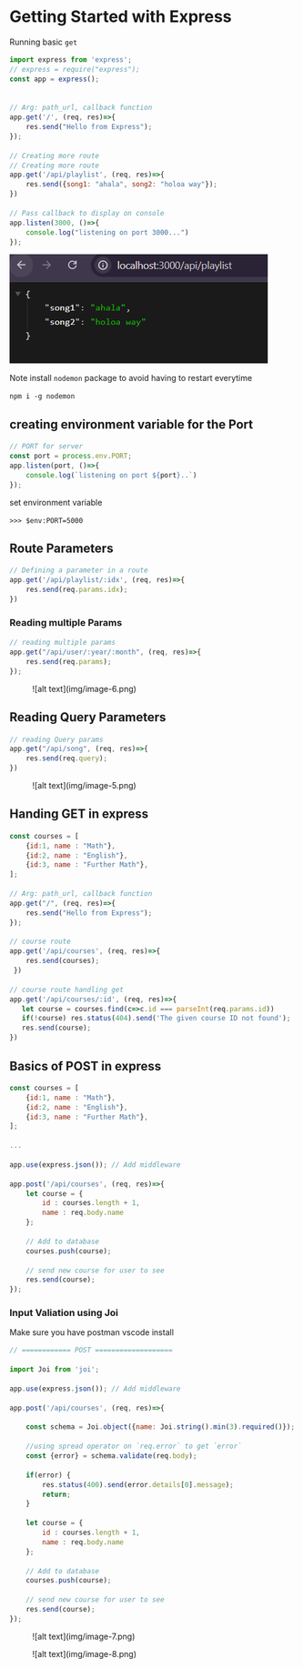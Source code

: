 # Getting Started with Express

Running basic `get`

```js
import express from 'express';
// express = require("express");
const app = express();


// Arg: path_url, callback function
app.get('/', (req, res)=>{
    res.send("Hello from Express");
});

// Creating more route
// Creating more route
app.get('/api/playlist', (req, res)=>{
    res.send({song1: "ahala", song2: "holoa way"});
})

// Pass callback to display on console
app.listen(3000, ()=>{
    console.log("listening on port 3000...")
});

```
![alt text](img/image-3.png)

Note install `nodemon` package to avoid having to restart everytime

`npm i -g nodemon` 

## creating environment variable for the Port

```js
// PORT for server
const port = process.env.PORT;
app.listen(port, ()=>{
    console.log(`listening on port ${port}..`)
});
```

set environment variable

`>>> $env:PORT=5000`

## Route Parameters

```js
// Defining a parameter in a route
app.get('/api/playlist/:idx', (req, res)=>{
    res.send(req.params.idx);
})
```

### Reading multiple Params

```js
// reading multiple params
app.get("/api/user/:year/:month", (req, res)=>{
    res.send(req.params);
});
```
<figure markdown='span'>
    ![alt text](img/image-6.png)
</figure>


## Reading Query Parameters

```js
// reading Query params
app.get("/api/song", (req, res)=>{
    res.send(req.query);
})
```

<figure markdown='span'>
    ![alt text](img/image-5.png)
</figure>

## Handing GET in express

```js
const courses = [
    {id:1, name : "Math"},
    {id:2, name : "English"},
    {id:3, name : "Further Math"},
];

// Arg: path_url, callback function
app.get("/", (req, res)=>{
    res.send("Hello from Express");
});

// course route
app.get('/api/courses', (req, res)=>{
    res.send(courses);
 })

// course route handling get
app.get('/api/courses/:id', (req, res)=>{
   let course = courses.find(c=>c.id === parseInt(req.params.id))
   if(!course) res.status(404).send('The given course ID not found');
   res.send(course);
})

```

## Basics of POST in express

```js
const courses = [
    {id:1, name : "Math"}, 
    {id:2, name : "English"},
    {id:3, name : "Further Math"},
];

...

app.use(express.json()); // Add middleware 

app.post('/api/courses', (req, res)=>{
    let course = {
        id : courses.length + 1,
        name : req.body.name
    };

    // Add to database
    courses.push(course);

    // send new course for user to see
    res.send(course);
});
```

### Input Valiation using Joi

Make sure you have postman vscode install

```js
// ============ POST ===================

import Joi from 'joi';

app.use(express.json()); // Add middleware 

app.post('/api/courses', (req, res)=>{

    const schema = Joi.object({name: Joi.string().min(3).required()});
    
    //using spread operator on `req.error` to get `error`
    const {error} = schema.validate(req.body); 
    
    if(error) {
        res.status(400).send(error.details[0].message);
        return;
    }

    let course = {
        id : courses.length + 1,
        name : req.body.name
    };

    // Add to database
    courses.push(course);

    // send new course for user to see
    res.send(course);
});
```
<div class='grid' markdown>
    
<figure markdown='span'>
    ![alt text](img/image-7.png)
</figure>

<figure markdown='span'>
    ![alt text](img/image-8.png)
</figure>
</div>
